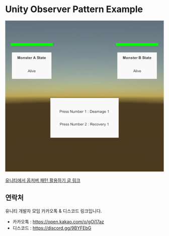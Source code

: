 # Unity Observer Pattern Example

![](https://github.com/KorStrix/Unity_ObserverPattern/blob/master/Image_ForGithub/GIF2.gif?raw=true)

[유니티에서 옵저버 패턴 활용하기 글 링크](https://github.com/KorStrix/Unity_GetComponentAttribute)

## 연락처
유니티 개발자 모임 카카오톡 & 디스코드 링크입니다.

- 카카오톡 : https://open.kakao.com/o/gOi17az
- 디스코드 : https://discord.gg/9BYFEbG
